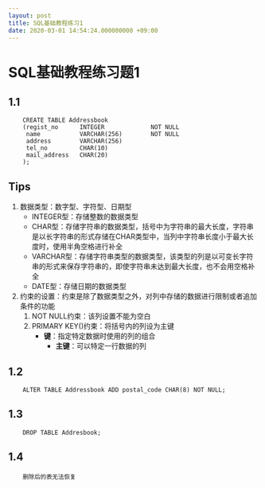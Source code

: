 ```yaml
---
layout: post
title: SQL基础教程练习1
date: 2020-03-01 14:54:24.000000000 +09:00
---
```



# SQL基础教程练习题1
## 1.1
```
    CREATE TABLE Addressbook
    (regist_no      INTEGER             NOT NULL
     name           VARCHAR(256)        NOT NULL
     address        VARCHAR(256)
     tel_no         CHAR(10)
     mail_address   CHAR(20)
    );
```

## Tips
   1. 数据类型：数字型、字符型、日期型
      + INTEGER型：存储整数的数据类型
      + CHAR型：存储字符串的数据类型，括号中为字符串的最大长度，字符串是以长字符串的形式存储在CHAR类型中，当列中字符串长度小于最大长度时，使用半角空格进行补全
      + VARCHAR型：存储字符串类型的数据类型，该类型的列是以可变长字符串的形式来保存字符串的，即使字符串未达到最大长度，也不会用空格补全
      + DATE型：存储日期的数据类型
   2. 约束的设置：约束是除了数据类型之外，对列中存储的数据进行限制或者追加条件的功能
      1. NOT NULL约束：该列设置不能为空白
      2. PRIMARY KEY()约束：将括号内的列设为主键
         + **键**：指定特定数据时使用的列的组合
            + **主键**：可以特定一行数据的列
## 1.2
```
    ALTER TABLE Addressbook ADD postal_code CHAR(8) NOT NULL;
```
## 1.3
```
    DROP TABLE Addresbook;
```
## 1.4
```
    删除后的表无法恢复
```